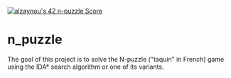 [![alzaynou's 42 n-puzzle Score](https://badge42.vercel.app/api/v2/cl2mjk5oo009709i7yb0upwvb/project/2407577)](https://github.com/alizaynoune)
# n_puzzle
The goal of this project is to solve the N-puzzle ("taquin" in French) game using the IDA*
search algorithm or one of its variants.
